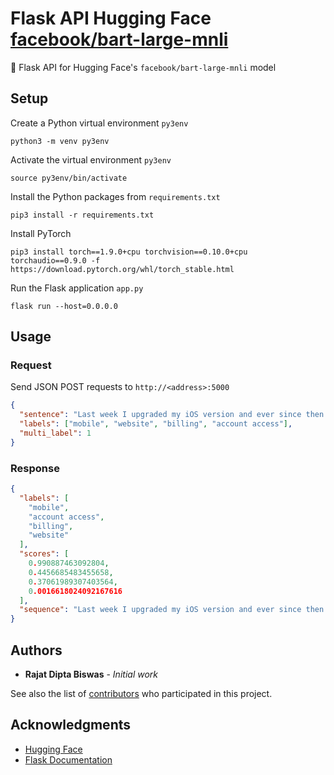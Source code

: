 # Flask API Hugging Face [facebook/bart-large-mnli](https://huggingface.co/facebook/bart-large-mnli)
:hugs: Flask API for Hugging Face's `facebook/bart-large-mnli` model

## Setup

Create a Python virtual environment `py3env`
```
python3 -m venv py3env
```

Activate the virtual environment `py3env`
```
source py3env/bin/activate
```

Install the Python packages from `requirements.txt`
```
pip3 install -r requirements.txt
```

Install PyTorch
```
pip3 install torch==1.9.0+cpu torchvision==0.10.0+cpu torchaudio==0.9.0 -f https://download.pytorch.org/whl/torch_stable.html
```

Run the Flask application `app.py`
```
flask run --host=0.0.0.0
```

## Usage

### Request
Send JSON POST requests to `http://<address>:5000`
```json
{
  "sentence": "Last week I upgraded my iOS version and ever since then my phone has been overheating whenever I use your app.",
  "labels": ["mobile", "website", "billing", "account access"],
  "multi_label": 1
}
```

### Response
```json
{
  "labels": [
    "mobile",
    "account access",
    "billing",
    "website"
  ],
  "scores": [
    0.990887463092804,
    0.4456685483455658,
    0.37061989307403564,
    0.0016618024092167616
  ],
  "sequence": "Last week I upgraded my iOS version and ever since then my phone has been overheating whenever I use your app."
}
```


## Authors

* **Rajat Dipta Biswas** - *Initial work*

See also the list of [contributors](https://github.com/rajatdiptabiswas/flask-api-hugging-face-fb-bart-large-mnli/graphs/contributors) who participated in this project.

## Acknowledgments

* [Hugging Face](https://huggingface.co/)
* [Flask Documentation](https://flask.palletsprojects.com/en/2.0.x/)
